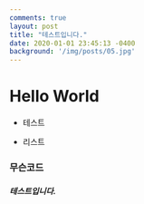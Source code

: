 ```yaml
---
comments: true
layout: post
title: "테스트입니다."
date: 2020-01-01 23:45:13 -0400
background: '/img/posts/05.jpg'
---
```


# Hello World
- 테스트

+ 리스트
### 무슨코드
##### 테스트입니다.